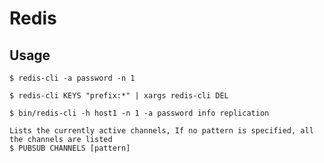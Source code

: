 # Redis

## Usage

    $ redis-cli -a password -n 1

    $ redis-cli KEYS "prefix:*" | xargs redis-cli DEL

    $ bin/redis-cli -h host1 -n 1 -a password info replication

    Lists the currently active channels, If no pattern is specified, all the channels are listed
    $ PUBSUB CHANNELS [pattern]
